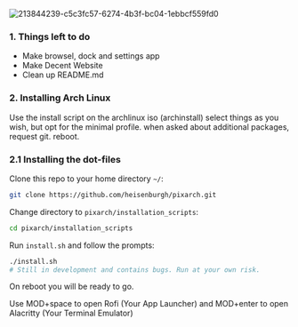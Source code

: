 ![213844239-c5c3fc57-6274-4b3f-bc04-1ebbcf559fd0](https://user-images.githubusercontent.com/116705410/213900555-49337b76-4097-4af6-bd01-ab671c69668d.png)

### 1. Things left to do 

- Make browsel, dock and settings app
- Make Decent Website 
- Clean up README.md


### 2. Installing Arch Linux

Use the install script on the archlinux iso (archinstall) select things as you wish, but opt for the minimal profile.
when asked about additional packages, request git.
reboot.

### 2.1 Installing the dot-files
Clone this repo to your home directory ```~/```:
```bash
git clone https://github.com/heisenburgh/pixarch.git
```
Change directory to ```pixarch/installation_scripts```:
```bash
cd pixarch/installation_scripts
```
Run ```install.sh``` and follow the prompts:
```bash
./install.sh
# Still in development and contains bugs. Run at your own risk.
```
On reboot you will be ready to go.

Use MOD+space to open Rofi (Your App Launcher) and MOD+enter to open Alacritty (Your Terminal Emulator)
